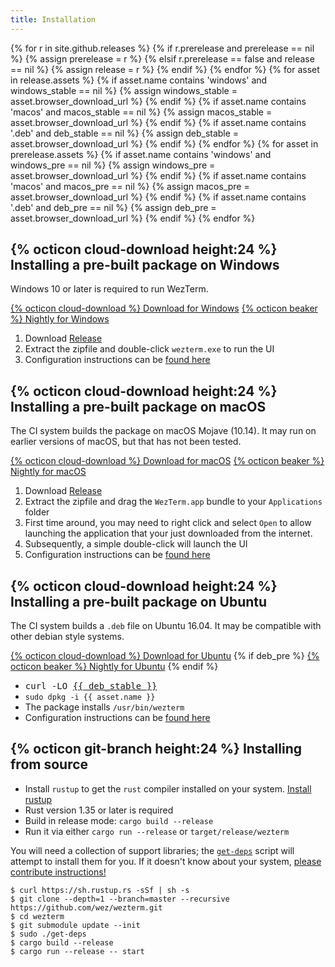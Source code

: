 ```yaml
---
title: Installation
---
```


{% for r in site.github.releases %}
{%   if r.prerelease and prerelease == nil %}
{%     assign prerelease = r %}
{%   elsif r.prerelease == false and release == nil %}
{%     assign release = r %}
{%   endif %}
{% endfor %}
{% for asset in release.assets %}
{%   if asset.name contains 'windows' and windows_stable == nil %}
{%     assign windows_stable = asset.browser_download_url %}
{%   endif %}
{%   if asset.name contains 'macos' and macos_stable == nil %}
{%     assign macos_stable = asset.browser_download_url %}
{%   endif %}
{%   if asset.name contains '.deb' and deb_stable == nil %}
{%     assign deb_stable = asset.browser_download_url %}
{%   endif %}
{% endfor %}
{% for asset in prerelease.assets %}
{%   if asset.name contains 'windows' and windows_pre == nil %}
{%     assign windows_pre = asset.browser_download_url %}
{%   endif %}
{%   if asset.name contains 'macos' and macos_pre == nil %}
{%     assign macos_pre = asset.browser_download_url %}
{%   endif %}
{%   if asset.name contains '.deb' and deb_pre == nil %}
{%     assign deb_pre = asset.browser_download_url %}
{%   endif %}
{% endfor %}


## {% octicon cloud-download height:24 %} Installing a pre-built package on Windows

Windows 10 or later is required to run WezTerm.

<a href="{{ windows_stable }}" class="btn">{% octicon cloud-download %} Download for Windows</a>
<a href="{{ windows_pre }}" class="btn">{% octicon beaker %} Nightly for Windows</a>
1. Download <a href="{{ windows_stable }}">Release</a>
2. Extract the zipfile and double-click `wezterm.exe` to run the UI
3. Configuration instructions can be [found here](configuration.html)

## {% octicon cloud-download height:24 %} Installing a pre-built package on macOS

The CI system builds the package on macOS Mojave (10.14).  It may run on earlier
versions of macOS, but that has not been tested.

<a href="{{ macos_stable }}" class="btn">{% octicon cloud-download %} Download for macOS</a>
<a href="{{ macos_pre }}" class="btn">{% octicon beaker %} Nightly for macOS</a>
1. Download <a href="{{ macos_stable }}">Release</a>
2. Extract the zipfile and drag the `WezTerm.app` bundle to your `Applications` folder
3. First time around, you may need to right click and select `Open` to allow launching
   the application that your just downloaded from the internet.
3. Subsequently, a simple double-click will launch the UI
4. Configuration instructions can be [found here](configuration.html)

## {% octicon cloud-download height:24 %} Installing a pre-built package on Ubuntu

The CI system builds a `.deb` file on Ubuntu 16.04.  It may be compatible with other
debian style systems.

<a href="{{ deb_stable }}" class="btn">{% octicon cloud-download %} Download for Ubuntu</a>
{% if deb_pre %}
<a href="{{ deb_pre }}" class="btn">{% octicon beaker %} Nightly for Ubuntu</a>
{% endif %}
* <tt>curl -LO <a href="{{ deb_stable }}">{{ deb_stable }}</a></tt>
* `sudo dpkg -i {{ asset.name }}`
* The package installs `/usr/bin/wezterm`
* Configuration instructions can be [found here](configuration.html)

## {% octicon git-branch height:24 %} Installing from source

* Install `rustup` to get the `rust` compiler installed on your system.
  [Install rustup](https://www.rust-lang.org/en-US/install.html)
* Rust version 1.35 or later is required
* Build in release mode: `cargo build --release`
* Run it via either `cargo run --release` or `target/release/wezterm`

You will need a collection of support libraries; the [`get-deps`](https://github.com/wez/wezterm/blob/master/get-deps) script will
attempt to install them for you.  If it doesn't know about your system,
[please contribute instructions!](https://github.com/wez/wezterm/blob/master/CONTRIBUTING.md)

```
$ curl https://sh.rustup.rs -sSf | sh -s
$ git clone --depth=1 --branch=master --recursive https://github.com/wez/wezterm.git
$ cd wezterm
$ git submodule update --init
$ sudo ./get-deps
$ cargo build --release
$ cargo run --release -- start
```

